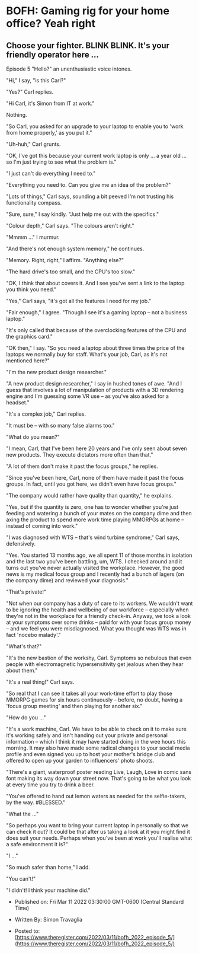# BOFH: Gaming rig for your home office? Yeah right

## Choose your fighter. BLINK BLINK. It's your friendly operator here …

Episode 5 "Hello?" an unenthusiastic voice intones.

"Hi," I say, "is this Carl?"

"Yes?" Carl replies.

"Hi Carl, it's Simon from IT at work."

Nothing.

"So Carl, you asked for an upgrade to your laptop to enable you to 'work from home properly,' as you put it."

"Uh-huh," Carl grunts.

"OK, I've got this because your current work laptop is only … a year old … so I'm just trying to see what the problem is."

"I just can't do everything I need to."

"Everything you need to. Can you give me an idea of the problem?"

"Lots of things," Carl says, sounding a bit peeved I'm not trusting his functionality compass.

"Sure, sure," I say kindly. "Just help me out with the specifics."

"Colour depth," Carl says. "The colours aren't right."

"Mmmm …" I murmur.

"And there's not enough system memory," he continues.

"Memory. Right, right," I affirm. "Anything else?"

"The hard drive's too small, and the CPU's too slow."

"OK, I think that about covers it. And I see you've sent a link to the laptop you think you need."

"Yes," Carl says, "it's got all the features I need for my job."

"Fair enough," I agree. "Though I see it's a gaming laptop – not a business laptop."

"It's only called that because of the overclocking features of the CPU and the graphics card."

"OK then," I say. "So you need a laptop about three times the price of the laptops we normally buy for staff. What's your job, Carl, as it's not mentioned here?"

"I'm the new product design researcher."

"A new product design researcher," I say in hushed tones of awe. "And I guess that involves a lot of manipulation of products with a 3D rendering engine and I'm guessing some VR use – as you've also asked for a headset."

"It's a complex job," Carl replies.

"It must be – with so many false alarms too." 

"What do you mean?"

"I mean, Carl, that I've been here 20 years and I've only seen about seven new products. They execute dictators more often than that."

"A lot of them don't make it past the focus groups," he replies.

"Since you've been here, Carl, none of them have made it past the focus groups. In fact, until you got here, we didn't even have focus groups."

"The company would rather have quality than quantity," he explains.

"Yes, but if the quantity is zero, one has to wonder whether you're just feeding and watering a bunch of your mates on the company dime and then axing the product to spend more work time playing MMORPGs at home – instead of coming into work."

"I was diagnosed with WTS – that's wind turbine syndrome," Carl says, defensively.

"Yes. You started 13 months ago, we all spent 11 of those months in isolation and the last two you've been battling, um, WTS. I checked around and it turns out you've never actually visited the workplace. However, the good news is my medical focus group and I recently had a bunch of lagers (on the company dime) and reviewed your diagnosis."

"That's private!"

"Not when our company has a duty of care to its workers. We wouldn't want to be ignoring the health and wellbeing of our workforce – especially when they're not in the workplace for a friendly check-in. Anyway, we took a look at your symptoms over some drinks – paid for with your focus group money – and we feel you were misdiagnosed. What you thought was WTS was in fact 'nocebo malady'."

"What's that?"

"It's the new bastion of the workshy, Carl. Symptoms so nebulous that even people with electromagnetic hypersensitivity get jealous when they hear about them."

"It's a real thing!" Carl says.

"So real that I can see it takes all your work-time effort to play those MMORPG games for six hours continuously – before, no doubt, having a 'focus group meeting' and then playing for another six."

"How do you …"

"It's a work machine, Carl. We have to be able to check on it to make sure it's working safely and isn't handing out your private and personal information – which I think it may have started doing in the wee hours this morning. It may also have made some radical changes to your social media profile and even signed you up to host your mother's bridge club and offered to open up your garden to influencers' photo shoots.

"There's a giant, waterproof poster reading Live, Laugh, Love in comic sans font making its way down your street now. That's going to be what you look at every time you try to drink a beer.

"You've offered to hand out lemon waters as needed for the selfie-takers, by the way. #BLESSED."

"What the …"

"So perhaps you want to bring your current laptop in personally so that we can check it out? It could be that after us taking a look at it you might find it does suit your needs. Perhaps when you've been at work you'll realise what a safe environment it is?"

"I …"

"So much safer than home," I add.

"You can't!"

"I didn't! I think your machine did." 



- Published on: Fri Mar 11 2022 03:30:00 GMT-0600 (Central Standard Time)

- Written By: Simon Travaglia

- Posted to: [https://www.theregister.com/2022/03/11/bofh_2022_episode_5/](https://www.theregister.com/2022/03/11/bofh_2022_episode_5/)
